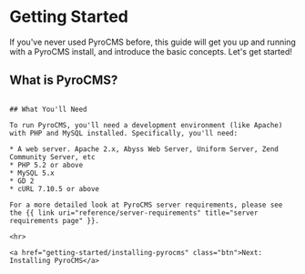 # Getting Started

If you've never used PyroCMS before, this guide will get you up and running with a PyroCMS install, and introduce the basic concepts. Let's get started!

</div>
<div class="doc_content">

## What is PyroCMS?

~~~Suggest adding some text about what PyroCMS is, who's it aimed at, and its philosophy...a cut down version of https://www.pyrocms.com/about.~~~

## What You'll Need

To run PyroCMS, you'll need a development environment (like Apache) with PHP and MySQL installed. Specifically, you'll need:

* A web server. Apache 2.x, Abyss Web Server, Uniform Server, Zend Community Server, etc
* PHP 5.2 or above
* MySQL 5.x
* GD 2
* cURL 7.10.5 or above

For a more detailed look at PyroCMS server requirements, please see the {{ link uri="reference/server-requirements" title="server requirements page" }}.

<hr>

<a href="getting-started/installing-pyrocms" class="btn">Next: Installing PyroCMS</a>
